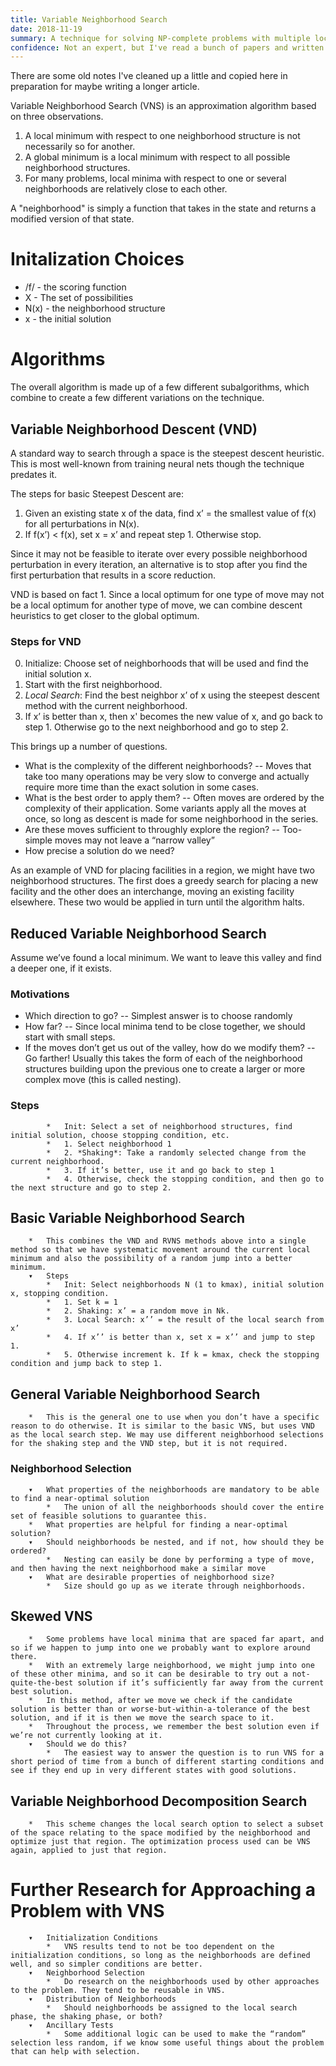 ```yaml
---
title: Variable Neighborhood Search
date: 2018-11-19
summary: A technique for solving NP-complete problems with multiple local minima
confidence: Not an expert, but I've read a bunch of papers and written an implementation. I assume a passing familiarity with terminology around gradient descent.
---
```


There are some old notes I've cleaned up a little and copied here in preparation for maybe writing a longer article.

Variable Neighborhood Search (VNS) is an approximation algorithm based on three observations.

1. A local minimum with respect to one neighborhood structure is not necessarily so for another.
2. A global minimum is a local minimum with respect to all possible neighborhood structures.
3. For many problems, local minima with respect to one or several neighborhoods are relatively close to each other.

A "neighborhood" is simply a function that takes in the state and returns a modified version of that state.

# Initalization Choices

- /f/  - the scoring function
- X - The set of possibilities
- N(x) - the neighborhood structure
- x - the initial solution

# Algorithms

The overall algorithm is made up of a few different subalgorithms, which combine to create a few different variations on the technique.

## Variable Neighborhood Descent (VND)

A standard way to search through a space is the steepest descent heuristic. This is most well-known from training neural nets though the technique predates it.

The steps for basic Steepest Descent are:

1. Given an existing state x of the data, find x’ = the smallest value of f(x) for all perturbations in N(x).
2. If f(x’) < f(x), set x = x’ and repeat step 1. Otherwise stop.

Since it may not be feasible to iterate over every possible neighborhood perturbation in every iteration, an alternative is to stop after you find the first perturbation that results in a score reduction.

VND is based on fact 1. Since a local optimum for one type of move may not be a local optimum for another type of move, we can combine descent heuristics to get closer to the global optimum.

### Steps for VND

0. Initialize: Choose set of neighborhoods that will be used and find the initial solution x.
1. Start with the first neighborhood.
2. *Local Search*: Find the best neighbor x’ of x using the steepest descent method with the current neighborhood.
3. If x’ is better than x, then x' becomes the new value of x, and go back to step 1. Otherwise go to the next neighborhood and go to step 2.

This brings up a number of questions.

- What is the complexity of the different neighborhoods? -- Moves that take too many operations may be very slow to converge and actually require more time than the exact solution in some cases.
- What is the best order to apply them? -- Often moves are ordered by the complexity of their application. Some variants apply all the moves at once, so long as descent is made for some neighborhood in the series.
- Are these moves sufficient to throughly explore the region? -- Too-simple moves may not leave a “narrow valley”
- How precise a solution do we need?

As an example of VND for placing facilities in a region, we might have two neighborhood structures. The first does a greedy search for placing a new facility and the other does an interchange, moving an existing facility elsewhere. These two would be applied in turn until the algorithm halts.

## Reduced Variable Neighborhood Search

Assume we’ve found a local minimum. We want to leave this valley and find a deeper one, if it exists.

### Motivations

- Which direction to go? -- Simplest answer is to choose randomly
- How far? -- Since local minima tend to be close together, we should start with small steps.
- If the moves don’t get us out of the valley, how do we modify them? -- Go farther! Usually this takes the form of each of the neighborhood structures building upon the previous one to create a larger or more complex move (this is called nesting).

### Steps
			* 	Init: Select a set of neighborhood structures, find initial solution, choose stopping condition, etc.
			* 	1. Select neighborhood 1
			* 	2. *Shaking*: Take a randomly selected change from the current neighborhood.
			* 	3. If it’s better, use it and go back to step 1
			* 	4. Otherwise, check the stopping condition, and then go to the next structure and go to step 2.

## Basic Variable Neighborhood Search
		* 	This combines the VND and RVNS methods above into a single method so that we have systematic movement around the current local minimum and also the possibility of a random jump into a better minimum.
		▾	Steps
			* 	Init: Select neighborhoods N (1 to kmax), initial solution x, stopping condition.
			* 	1. Set k = 1
			* 	2. Shaking: x’ = a random move in Nk.
			* 	3. Local Search: x’’ = the result of the local search from x’
			* 	4. If x’’ is better than x, set x = x’’ and jump to step 1.
			* 	5. Otherwise increment k. If k = kmax, check the stopping condition and jump back to step 1.

## General Variable Neighborhood Search
		* 	This is the general one to use when you don’t have a specific reason to do otherwise. It is similar to the basic VNS, but uses VND as the local search step. We may use different neighborhood selections for the shaking step and the VND step, but it is not required.
### Neighborhood Selection
		▾	What properties of the neighborhoods are mandatory to be able to find a near-optimal solution
			* 	The union of all the neighborhoods should cover the entire set of feasible solutions to guarantee this.
		* 	What properties are helpful for finding a near-optimal solution?
		▾	Should neighborhoods be nested, and if not, how should they be ordered?
			* 	Nesting can easily be done by performing a type of move, and then having the next neighborhood make a similar move
		▾	What are desirable properties of neighborhood size?
			* 	Size should go up as we iterate through neighborhoods.

## Skewed VNS
		* 	Some problems have local minima that are spaced far apart, and so if we happen to jump into one we probably want to explore around there.
		* 	With an extremely large neighborhood, we might jump into one of these other minima, and so it can be desirable to try out a not-quite-the-best solution if it’s sufficiently far away from the current best solution.
		* 	In this method, after we move we check if the candidate solution is better than or worse-but-within-a-tolerance of the best solution, and if it is then we move the search space to it.
		* 	Throughout the process, we remember the best solution even if we’re not currently looking at it.
		▾	Should we do this?
			* 	The easiest way to answer the question is to run VNS for a short period of time from a bunch of different starting conditions and see if they end up in very different states with good solutions.

## Variable Neighborhood Decomposition Search
		* 	This scheme changes the local search option to select a subset of the space relating to the space modified by the neighborhood and optimize just that region. The optimization process used can be VNS again, applied to just that region.

# Further Research for Approaching a Problem with VNS
		▾	Initialization Conditions
			* 	VNS results tend to not be too dependent on the initialization conditions, so long as the neighborhoods are defined well, and so simpler conditions are better.
		▾	Neighborhood Selection
			* 	Do research on the neighborhoods used by other approaches to the problem. They tend to be reusable in VNS.
		▾	Distribution of Neighborhoods
			* 	Should neighborhoods be assigned to the local search phase, the shaking phase, or both?
		▾	Ancillary Tests
			* 	Some additional logic can be used to make the “random” selection less random, if we know some useful things about the problem that can help with selection.
